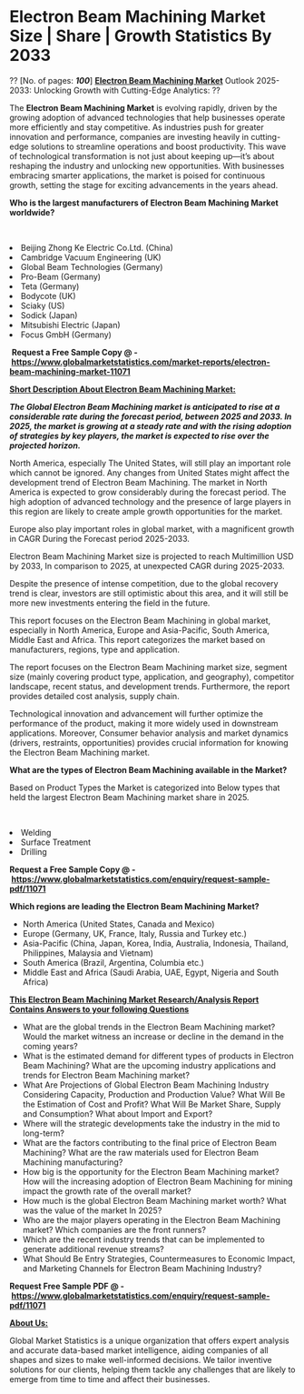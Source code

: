 <H1>Electron Beam Machining Market Size | Share | Growth Statistics By 2033</H1><p>?? [No. of pages:&nbsp;<strong><em>100</em></strong>]&nbsp;<strong><a href="https://www.globalmarketstatistics.com/market-reports/electron-beam-machining-market-11071">Electron Beam Machining&nbsp;Market</a></strong>&nbsp;Outlook 2025-2033: Unlocking Growth with Cutting-Edge Analytics: ??</p><p>The <strong>Electron Beam Machining Market</strong> is evolving rapidly, driven by the growing adoption of advanced technologies that help businesses operate more efficiently and stay competitive. As industries push for greater innovation and performance, companies are investing heavily in cutting-edge solutions to streamline operations and boost productivity. This wave of technological transformation is not just about keeping up&mdash;it&rsquo;s about reshaping the industry and unlocking new opportunities. With businesses embracing smarter applications, the market is poised for continuous growth, setting the stage for exciting advancements in the years ahead.</p><p><strong>Who is the largest manufacturers of Electron Beam Machining Market worldwide?</strong></p><p>&nbsp;<li>Beijing Zhong Ke Electric Co.Ltd. (China)<li>Cambridge Vacuum Engineering (UK)<li>Global Beam Technologies (Germany)<li>Pro-Beam (Germany)<li>Teta (Germany)<li>Bodycote (UK)<li>Sciaky (US)<li>Sodick (Japan)<li>Mitsubishi Electric (Japan)<li>Focus GmbH (Germany)</p><p>&nbsp;<strong>Request a Free Sample Copy @ -&nbsp;<a href="https://www.globalmarketstatistics.com/market-reports/electron-beam-machining-market-11071">https://www.globalmarketstatistics.com/market-reports/electron-beam-machining-market-11071</a></strong></p><p><strong><u>Short Description About Electron Beam Machining Market:</u></strong></p><p><strong><em>The Global Electron Beam Machining market is anticipated to rise at a considerable rate during the forecast period, between 2025 and 2033. In 2025, the market is growing at a steady rate and with the rising adoption of strategies by key players, the market is expected to rise over the projected horizon.</em></strong></p><p>North America, especially The United States, will still play an important role which cannot be ignored. Any changes from United States might affect the development trend of Electron Beam Machining. The market in North America is expected to grow considerably during the forecast period. The high adoption of advanced technology and the presence of large players in this region are likely to create ample growth opportunities for the market.</p><p>Europe also play important roles in global market, with a magnificent growth in CAGR During the Forecast period 2025-2033.</p><p>Electron Beam Machining Market size is projected to reach Multimillion USD by 2033, In comparison to 2025, at unexpected CAGR during 2025-2033.</p><p>Despite the presence of intense competition, due to the global recovery trend is clear, investors are still optimistic about this area, and it will still be more new investments entering the field in the future.</p><p>This report focuses on the Electron Beam Machining in global market, especially in North America, Europe and Asia-Pacific, South America, Middle East and Africa. This report categorizes the market based on manufacturers, regions, type and application.</p><p>The report focuses on the Electron Beam Machining market size, segment size (mainly covering product type, application, and geography), competitor landscape, recent status, and development trends. Furthermore, the report provides detailed cost analysis, supply chain.</p><p>Technological innovation and advancement will further optimize the performance of the product, making it more widely used in downstream applications. Moreover, Consumer behavior analysis and market dynamics (drivers, restraints, opportunities) provides crucial information for knowing the Electron Beam Machining market.</p><p><strong>What are the types of Electron Beam Machining available in the Market?</strong></p><p>Based on Product Types the Market is categorized into Below types that held the largest Electron Beam Machining market share in 2025.</p><p>&nbsp;<li>Welding<li> Surface Treatment<li> Drilling&nbsp;</p><p><strong>Request a Free Sample Copy @ -&nbsp;<a href="https://www.globalmarketstatistics.com/enquiry/request-sample-pdf/11071">https://www.globalmarketstatistics.com/enquiry/request-sample-pdf/11071</a></strong></p><p><strong>Which regions are leading the Electron Beam Machining Market?</strong></p><ul><li>North America (United States, Canada and Mexico)</li><li>Europe (Germany, UK, France, Italy, Russia and Turkey etc.)</li><li>Asia-Pacific (China, Japan, Korea, India, Australia, Indonesia, Thailand, Philippines, Malaysia and Vietnam)</li><li>South America (Brazil, Argentina, Columbia etc.)</li><li>Middle East and Africa (Saudi Arabia, UAE, Egypt, Nigeria and South Africa)</li></ul><p><strong><u>This Electron Beam Machining Market Research/Analysis Report Contains Answers to your following Questions</u></strong></p><ul><li>What are the global trends in the Electron Beam Machining market? Would the market witness an increase or decline in the demand in the coming years?</li><li>What is the estimated demand for different types of products in Electron Beam Machining? What are the upcoming industry applications and trends for Electron Beam Machining market?</li><li>What Are Projections of Global Electron Beam Machining Industry Considering Capacity, Production and Production Value? What Will Be the Estimation of Cost and Profit? What Will Be Market Share, Supply and Consumption? What about Import and Export?</li><li>Where will the strategic developments take the industry in the mid to long-term?</li><li>What are the factors contributing to the final price of Electron Beam Machining? What are the raw materials used for Electron Beam Machining manufacturing?</li><li>How big is the opportunity for the Electron Beam Machining market? How will the increasing adoption of Electron Beam Machining for mining impact the growth rate of the overall market?</li><li>How much is the global Electron Beam Machining market worth? What was the value of the market In 2025?</li><li>Who are the major players operating in the Electron Beam Machining market? Which companies are the front runners?</li><li>Which are the recent industry trends that can be implemented to generate additional revenue streams?</li><li>What Should Be Entry Strategies, Countermeasures to Economic Impact, and Marketing Channels for Electron Beam Machining Industry?</li></ul><p><strong>Request Free Sample PDF @ -&nbsp;<a href="https://www.globalmarketstatistics.com/enquiry/request-sample-pdf/11071">https://www.globalmarketstatistics.com/enquiry/request-sample-pdf/11071</a></strong></p><p><strong><u>About Us:</u></strong></p><p>Global Market Statistics&nbsp;is a unique organization that offers expert analysis and accurate data-based market intelligence, aiding companies of all shapes and sizes to make well-informed decisions. We tailor inventive solutions for our clients, helping them tackle any challenges that are likely to emerge from time to time and affect their businesses.</p>
